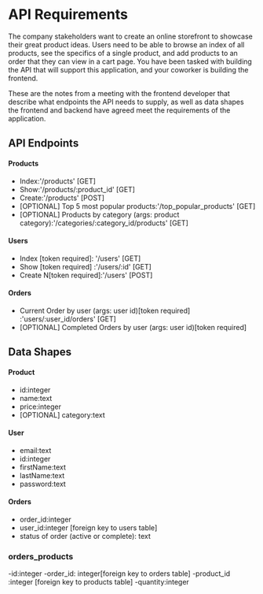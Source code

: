 # API Requirements
The company stakeholders want to create an online storefront to showcase their great product ideas. Users need to be able to browse an index of all products, see the specifics of a single product, and add products to an order that they can view in a cart page. You have been tasked with building the API that will support this application, and your coworker is building the frontend.

These are the notes from a meeting with the frontend developer that describe what endpoints the API needs to supply, as well as data shapes the frontend and backend have agreed meet the requirements of the application. 

## API Endpoints
#### Products
- Index:'/products' [GET] 
- Show:'/products/:product_id' [GET] 
- Create:'/products' [POST] 
- [OPTIONAL] Top 5 most popular products:'/top_popular_products' [GET] 
- [OPTIONAL] Products by category (args: product category):'/categories/:category_id/products' [GET] 

#### Users
- Index [token required]: '/users' [GET] 
- Show [token required] :'/users/:id' [GET] 
- Create N[token required]:'/users' [POST] 

#### Orders
- Current Order by user (args: user id)[token required] :'users/:user_id/orders' [GET] 
- [OPTIONAL] Completed Orders by user (args: user id)[token required]

## Data Shapes
#### Product
-  id:integer
- name:text
- price:integer
- [OPTIONAL] category:text

#### User
- email:text
- id:integer
- firstName:text
- lastName:text
- password:text

#### Orders
- order_id:integer
- user_id:integer [foreign key to users table]
- status of order (active or complete): text

### orders_products
-id:integer
-order_id: integer[foreign key to orders table]
-product_id :integer [foreign key to products table]
-quantity:integer